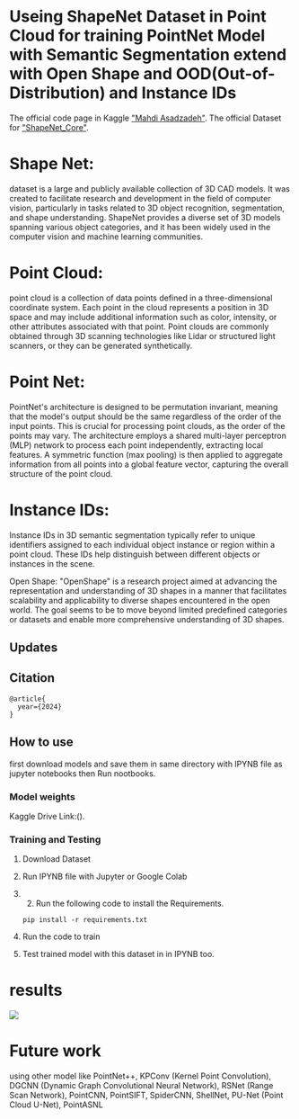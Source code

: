 # Useing ShapeNet Dataset in Point Cloud for training PointNet Model with Semantic Segmentation extend with Open Shape and OOD(Out-of-Distribution) and Instance IDs

The official code page in Kaggle ["Mahdi Asadzadeh"](https://www.kaggle.com/code/mahdiasdzd/pointnet).
The official Dataset for ["ShapeNet_Core"](https://www.kaggle.com/datasets/jeremy26/shapenet-core-seg).

# Shape Net:
dataset is a large and publicly available collection of 3D CAD models. It was created to facilitate research and development in the field of computer vision, particularly in tasks related to 3D object recognition, segmentation, and shape understanding.
ShapeNet provides a diverse set of 3D models spanning various object categories, and it has been widely used in the computer vision and machine learning communities.

# Point Cloud:
point cloud is a collection of data points defined in a three-dimensional coordinate system.
Each point in the cloud represents a position in 3D space and may include additional information such as color, intensity, or other attributes associated with that point.
Point clouds are commonly obtained through 3D scanning technologies like Lidar or structured light scanners, or they can be generated synthetically.

# Point Net:
PointNet's architecture is designed to be permutation invariant, meaning that the model's output should be the same regardless of the order of the input points. This is crucial for processing point clouds, as the order of the points may vary. The architecture employs a shared multi-layer perceptron (MLP) network to process each point independently, extracting local features. A symmetric function (max pooling) is then applied to aggregate information from all points into a global feature vector, capturing the overall structure of the point cloud.

# Instance IDs:
Instance IDs in 3D semantic segmentation typically refer to unique identifiers assigned to each individual object instance or region within a point cloud. These IDs help distinguish between different objects or instances in the scene.

Open Shape:
"OpenShape" is a research project aimed at advancing the representation and understanding of 3D shapes in a manner that facilitates scalability and applicability to diverse shapes encountered in the open world. The goal seems to be to move beyond limited predefined categories or datasets and enable more comprehensive understanding of 3D shapes.



## Updates
## Citation
```
@article{
  year={2024}
}
```
## How to use
first download models and save them in same directory with IPYNB file as jupyter notebooks then Run nootbooks.

### Model weights
Kaggle Drive Link:().

### Training and Testing
1) Download Dataset
2) Run IPYNB file with Jupyter or Google Colab


3) 2) Run the following code to install the Requirements.

    `pip install -r requirements.txt`

4) Run the  code to train 

5) Test trained model with this dataset in in IPYNB too.

# results
![](https://github.com/mahdiasdzd/mri/blob/main/Model-Results-2021.png)

# Future work
using other model like PointNet++, KPConv (Kernel Point Convolution), DGCNN (Dynamic Graph Convolutional Neural Network), RSNet (Range Scan Network), PointCNN, PointSIFT, SpiderCNN, ShellNet, PU-Net (Point Cloud U-Net), PointASNL
